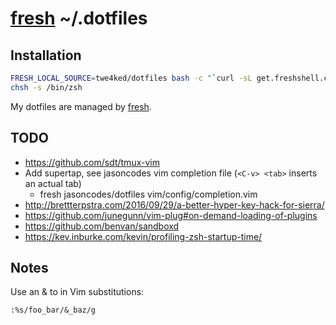 # [fresh] ~/.dotfiles

## Installation

``` sh
FRESH_LOCAL_SOURCE=twe4ked/dotfiles bash -c "`curl -sL get.freshshell.com`"
chsh -s /bin/zsh
```

My dotfiles are managed by [fresh].

[fresh]: https://github.com/freshshell/fresh

## TODO

- https://github.com/sdt/tmux-vim
- Add supertap, see jasoncodes vim completion file (`<C-v> <tab>` inserts an actual tab)
  - fresh jasoncodes/dotfiles vim/config/completion.vim
- http://brettterpstra.com/2016/09/29/a-better-hyper-key-hack-for-sierra/
- https://github.com/junegunn/vim-plug#on-demand-loading-of-plugins
- https://github.com/benvan/sandboxd
- https://kev.inburke.com/kevin/profiling-zsh-startup-time/

## Notes

Use an & to in Vim substitutions:

    :%s/foo_bar/&_baz/g
